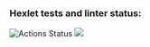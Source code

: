 ### Hexlet tests and linter status:
![Actions Status](https://github.com/DarkJunior59/brain-games/workflows/hexlet-check/badge.svg)
<a href="https://codeclimate.com/github/DarkJunior59/brain-games"><img src="https://api.codeclimate.com/v1/badges/a99a88d28ad37a79dbf6/maintainability" /></a>